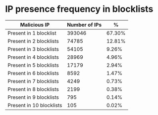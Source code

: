 # IP presence frequency in blocklists
| Malicious IP | Number of IPs | % |
|----|----|----|
| Present in 1 blocklist | 393046 | 67.30% |
| Present in 2 blocklists | 74785 | 12.81% |
| Present in 3 blocklists | 54105 | 9.26% |
| Present in 4 blocklists | 28969 | 4.96% |
| Present in 5 blocklists | 17179 | 2.94% |
| Present in 6 blocklists | 8592 | 1.47% |
| Present in 7 blocklists | 4249 | 0.73% |
| Present in 8 blocklists | 2199 | 0.38% |
| Present in 9 blocklists | 795 | 0.14% |
| Present in 10 blocklists | 105 | 0.02% |
